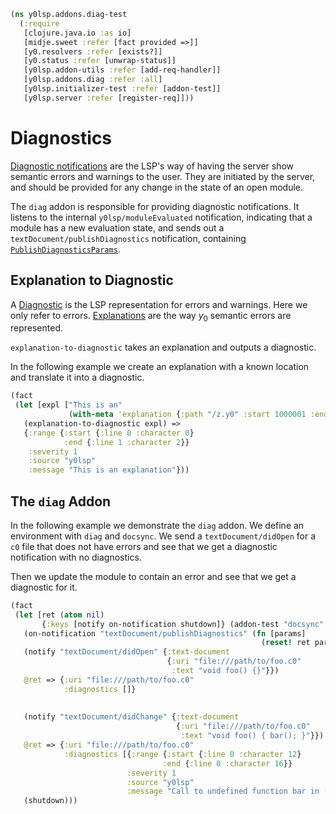 ```clojure
(ns y0lsp.addons.diag-test
  (:require
   [clojure.java.io :as io]
   [midje.sweet :refer [fact provided =>]]
   [y0.resolvers :refer [exists?]]
   [y0.status :refer [unwrap-status]]
   [y0lsp.addon-utils :refer [add-req-handler]]
   [y0lsp.addons.diag :refer :all]
   [y0lsp.initializer-test :refer [addon-test]]
   [y0lsp.server :refer [register-req]]))

```
# Diagnostics

[Diagnostic
notifications](https://microsoft.github.io/language-server-protocol/specifications/lsp/3.17/specification/#textDocument_publishDiagnostics)
are the LSP's way of having the server show semantic errors and warnings to
the user. They are initiated by the server, and should be provided for any
change in the state of an open module.

The `diag` addon is responsible for providing diagnostic notifications. It
listens to the internal `y0lsp/moduleEvaluated` notification, indicating that
a module has a new evaluation state, and sends out a
`textDocument/publishDiagnostics` notification, containing
[`PublishDiagnosticsParams`](https://microsoft.github.io/language-server-protocol/specifications/lsp/3.17/specification/#publishDiagnosticsParams).

## Explanation to Diagnostic

A
[Diagnostic](https://microsoft.github.io/language-server-protocol/specifications/lsp/3.17/specification/#diagnostic)
is the LSP representation for errors and warnings. Here we only refer to
errors. [Explanations](../../doc/explanation.md) are the way $y_0$ semantic
errors are represented.

`explanation-to-diagnostic` takes an explanation and outputs a diagnostic.

In the following example we create an explanation with a known location and
translate it into a diagnostic.
```clojure
(fact 
 (let [expl ["This is an"
             (with-meta 'explanation {:path "/z.y0" :start 1000001 :end 2000003})]]
   (explanation-to-diagnostic expl) =>
   {:range {:start {:line 0 :character 0}
            :end {:line 1 :character 2}}
    :severity 1
    :source "y0lsp"
    :message "This is an explanation"}))

```
## The `diag` Addon

In the following example we demonstrate the `diag` addon. We define an
environment with `diag` and `docsync`. We send a `textDocument/didOpen` for a
`c0` file that does not have errors and see that we get a diagnostic
notification with no diagnostics.

Then we update the module to contain an error and see that we get a
diagnostic for it.
```clojure
(fact
 (let [ret (atom nil)
       {:keys [notify on-notification shutdown]} (addon-test "docsync" "diag")]
   (on-notification "textDocument/publishDiagnostics" (fn [params]
                                                        (reset! ret params)))
   (notify "textDocument/didOpen" {:text-document
                                   {:uri "file:///path/to/foo.c0"
                                    :text "void foo() {}"}})
   @ret => {:uri "file:///path/to/foo.c0"
            :diagnostics []}
   
   
   (notify "textDocument/didChange" {:text-document
                                     {:uri "file:///path/to/foo.c0"
                                      :text "void foo() { bar(); }"}})
   @ret => {:uri "file:///path/to/foo.c0"
            :diagnostics [{:range {:start {:line 0 :character 12}
                                  :end {:line 0 :character 16}}
                          :severity 1
                          :source "y0lsp"
                          :message "Call to undefined function bar in [:expr_stmt [:expr ...]]"}]}
   (shutdown)))
```

